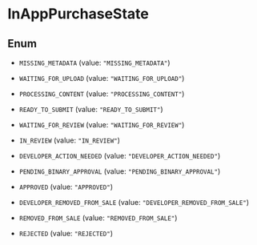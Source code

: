 

# InAppPurchaseState

## Enum


* `MISSING_METADATA` (value: `"MISSING_METADATA"`)

* `WAITING_FOR_UPLOAD` (value: `"WAITING_FOR_UPLOAD"`)

* `PROCESSING_CONTENT` (value: `"PROCESSING_CONTENT"`)

* `READY_TO_SUBMIT` (value: `"READY_TO_SUBMIT"`)

* `WAITING_FOR_REVIEW` (value: `"WAITING_FOR_REVIEW"`)

* `IN_REVIEW` (value: `"IN_REVIEW"`)

* `DEVELOPER_ACTION_NEEDED` (value: `"DEVELOPER_ACTION_NEEDED"`)

* `PENDING_BINARY_APPROVAL` (value: `"PENDING_BINARY_APPROVAL"`)

* `APPROVED` (value: `"APPROVED"`)

* `DEVELOPER_REMOVED_FROM_SALE` (value: `"DEVELOPER_REMOVED_FROM_SALE"`)

* `REMOVED_FROM_SALE` (value: `"REMOVED_FROM_SALE"`)

* `REJECTED` (value: `"REJECTED"`)



